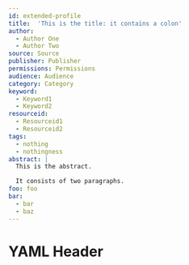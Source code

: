 ```yaml
---
id: extended-profile
title:  'This is the title: it contains a colon'
author:
  - Author One
  - Author Two
source: Source
publisher: Publisher
permissions: Permissions
audience: Audience
category: Category
keyword:
  - Keyword1
  - Keyword2
resourceid:
  - Resourceid1
  - Resourceid2
tags:
  - nothing
  - nothingness
abstract: |
  This is the abstract.

  It consists of two paragraphs.
foo: foo
bar:
  - bar
  - baz
---
```


# YAML Header
